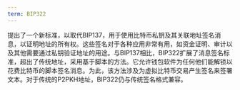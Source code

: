 ```yaml
---
term: BIP322
---
```


提出了一个新标准，以取代BIP137，用于使用比特币私钥及其关联地址签名消息，以证明地址的所有权。这些签名对于各种应用非常有用，如资金证明、审计以及其他需要通过私钥验证地址的用途。与BIP137相比，BIP322扩展了消息签名标准，超出了传统地址，采用基于脚本的方法。它允许钱包软件为任何他们能解锁以花费比特币的脚本签名消息。为此，该方法涉及为虚拟比特币交易产生签名来签署文本。对于传统的P2PKH地址，BIP322仍与传统签名格式兼容。